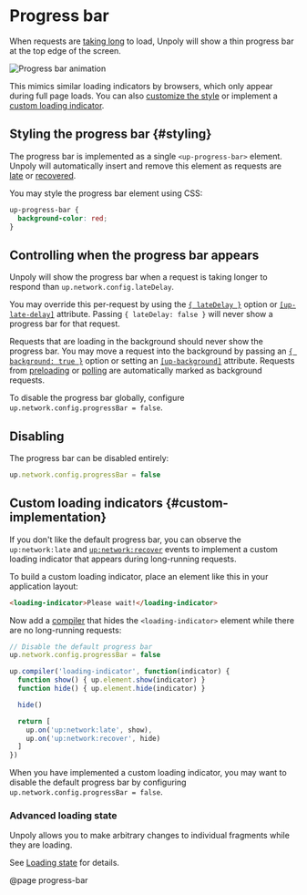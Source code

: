 Progress bar
============

When requests are [taking long](/up:network:late) to load, Unpoly will show a thin progress bar at the top edge of the screen.

![Progress bar animation](images/progress-bar.gif)

This mimics similar loading indicators by browsers, which only appear during full page loads.
You can also [customize the style](#styling) or implement a [custom loading indicator](#custom-implementation).


## Styling the progress bar {#styling}

The progress bar is implemented as a single `<up-progress-bar>` element.
Unpoly will automatically insert and remove this element as requests
are [late](/up:network:late) or [recovered](up:network:recover).

You may style the progress bar element using CSS:

```css
up-progress-bar {
  background-color: red;
}
```


## Controlling when the progress bar appears

Unpoly will show the progress bar when a request is taking longer to respond
than `up.network.config.lateDelay`.

You may override this per-request by using the [`{ lateDelay }`](/up.render#options.lateDelay)
option or [`[up-late-delay]`](/up-follow#up-late-delay) attribute. Passing `{ lateDelay: false }` will
never show a progress bar for that request.

Requests that are loading in the background should never show the progress bar. 
You may move a request into the background by passing an [`{ background: true }`](/up.render#options.background) option
or setting an [`[up-background]`](/up-follow#up-background) attribute.  Requests from [preloading](/preloading) or [polling](/up-poll) are automatically
marked as background requests.

To disable the progress bar globally, configure `up.network.config.progressBar = false`.

## Disabling

The progress bar can be disabled entirely:

```js
up.network.config.progressBar = false
```



Custom loading indicators {#custom-implementation}
-------------------------

If you don't like the default progress bar, you can observe the `up:network:late`
and [`up:network:recover`](/up:network:recover) events to implement a custom
loading indicator that appears during long-running requests.

To build a custom loading indicator, place an element like this in your application layout:

```html
<loading-indicator>Please wait!</loading-indicator>
```

Now add a [compiler](/enhancing-elements) that hides the `<loading-indicator>` element
while there are no long-running requests:

```js
// Disable the default progress bar
up.network.config.progressBar = false

up.compiler('loading-indicator', function(indicator) {
  function show() { up.element.show(indicator) }
  function hide() { up.element.hide(indicator) }

  hide()

  return [
    up.on('up:network:late', show),
    up.on('up:network:recover', hide)
  ]
})
```

When you have implemented a custom loading indicator, you may want to disable the default progress bar
by configuring `up.network.config.progressBar = false`.



### Advanced loading state

Unpoly allows you to make arbitrary changes to individual fragments while they are loading.

See [Loading state](/loading-state) for details.



@page progress-bar
